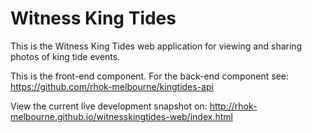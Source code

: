 Witness King Tides
==================

This is the Witness King Tides web application for viewing and sharing photos of king tide events.

This is the front-end component. For the back-end component see: https://github.com/rhok-melbourne/kingtides-api

View the current live development snapshot on: http://rhok-melbourne.github.io/witnesskingtides-web/index.html
